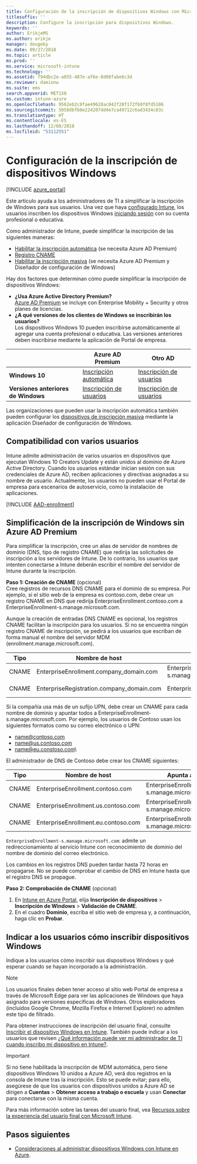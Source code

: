 ```yaml
---
title: Configuración de la inscripción de dispositivos Windows con Microsoft Intune
titlesuffix: ''
description: Configure la inscripción para dispositivos Windows.
keywords: ''
author: ErikjeMS
ms.author: erikje
manager: dougeby
ms.date: 09/27/2018
ms.topic: article
ms.prod: ''
ms.service: microsoft-intune
ms.technology: ''
ms.assetid: f94dbc2e-a855-487e-af6e-8d08fabe6c3d
ms.reviewer: damionw
ms.suite: ems
search.appverid: MET150
ms.custom: intune-azure
ms.openlocfilehash: 9562eb2c8fae49628ac042f28f172fb9f8fd5106
ms.sourcegitcommit: 5058dbfb0e224207dd4e7ca49712c6ad3434c83c
ms.translationtype: HT
ms.contentlocale: es-ES
ms.lasthandoff: 12/08/2018
ms.locfileid: "53112551"
---
```

# <a name="set-up-enrollment-for-windows-devices"></a>Configuración de la inscripción de dispositivos Windows

[!INCLUDE [azure_portal](./includes/azure_portal.md)]

Este artículo ayuda a los administradores de TI a simplificar la inscripción de Windows para sus usuarios. Una vez que haya [configurado Intune](setup-steps.md), los usuarios inscriben los dispositivos Windows [iniciando sesión](https://docs.microsoft.com/intune-user-help/enroll-your-device-in-intune-windows) con su cuenta profesional o educativa.  

Como administrador de Intune, puede simplificar la inscripción de las siguientes maneras:
- [Habilitar la inscripción automática](#enable-windows-10-automatic-enrollment) (se necesita Azure AD Premium)
- [Registro CNAME](#simplify-windows-enrollment-without-azure-ad-premium)
- [Habilitar la inscripción masiva](windows-bulk-enroll.md) (se necesita Azure AD Premium y Diseñador de configuración de Windows)

Hay dos factores que determinan cómo puede simplificar la inscripción de dispositivos Windows:

- **¿Usa Azure Active Directory Premium?** <br>[Azure AD Premium](https://docs.microsoft.com/azure/active-directory/active-directory-get-started-premium) se incluye con Enterprise Mobility + Security y otros planes de licencias.
- **¿A qué versiones de los clientes de Windows se inscribirán los usuarios?** <br>Los dispositivos Windows 10 pueden inscribirse automáticamente al agregar una cuenta profesional o educativa. Las versiones anteriores deben inscribirse mediante la aplicación de Portal de empresa.

||**Azure AD Premium**|**Otro AD**|
|----------|---------------|---------------|  
|**Windows 10**|[Inscripción automática](#enable-windows-10-automatic-enrollment) |[Inscripción de usuarios](#enable-windows-enrollment-without-azure-ad-premium)|
|**Versiones anteriores de Windows**|[Inscripción de usuarios](#enable-windows-enrollment-without-azure-ad-premium)|[Inscripción de usuarios](#enable-windows-enrollment-without-azure-ad-premium)|

Las organizaciones que pueden usar la inscripción automática también pueden configurar los [dispositivos de inscripción masiva](windows-bulk-enroll.md) mediante la aplicación Diseñador de configuración de Windows.

## <a name="multi-user-support"></a>Compatibilidad con varios usuarios

Intune admite administración de varios usuarios en dispositivos que ejecutan Windows 10 Creators Update y están unidos al dominio de Azure Active Directory. Cuando los usuarios estándar inician sesión con sus credenciales de Azure AD, reciben aplicaciones y directivas asignadas a su nombre de usuario. Actualmente, los usuarios no pueden usar el Portal de empresa para escenarios de autoservicio, como la instalación de aplicaciones.

[!INCLUDE [AAD-enrollment](./includes/win10-automatic-enrollment-aad.md)]

## <a name="simplify-windows-enrollment-without-azure-ad-premium"></a>Simplificación de la inscripción de Windows sin Azure AD Premium
Para simplificar la inscripción, cree un alias de servidor de nombres de dominio (DNS, tipo de registro CNAME) que redirija las solicitudes de inscripción a los servidores de Intune. De lo contrario, los usuarios que intenten conectarse a Intune deberán escribir el nombre del servidor de Intune durante la inscripción.

**Paso 1: Creación de CNAME** (opcional)<br>
Cree registros de recursos DNS CNAME para el dominio de su empresa. Por ejemplo, si el sitio web de la empresa es contoso.com, debe crear un registro CNAME en DNS que redirija EnterpriseEnrollment.contoso.com a EnterpriseEnrollment-s.manage.microsoft.com.

Aunque la creación de entradas DNS CNAME es opcional, los registros CNAME facilitan la inscripción para los usuarios. Si no se encuentra ningún registro CNAME de inscripción, se pedirá a los usuarios que escriban de forma manual el nombre del servidor MDM (enrollment.manage.microsoft.com).

|Tipo|Nombre de host|Apunta a|TTL|
|----------|---------------|---------------|---|
|CNAME|EnterpriseEnrollment.company_domain.com|EnterpriseEnrollment-s.manage.microsoft.com| 1 hora|
|CNAME|EnterpriseRegistration.company_domain.com|EnterpriseRegistration.windows.net|1 hora|

Si la compañía usa más de un sufijo UPN, debe crear un CNAME para cada nombre de dominio y apuntar todos a EnterpriseEnrollment-s.manage.microsoft.com. Por ejemplo, los usuarios de Contoso usan los siguientes formatos como su correo electrónico o UPN:

- name@contoso.com
- name@us.contoso.com
- name@eu.constoso.com\

El administrador de DNS de Contoso debe crear los CNAME siguientes:

|Tipo|Nombre de host|Apunta a|TTL|  
|----------|---------------|---------------|---|
|CNAME|EnterpriseEnrollment.contoso.com|EnterpriseEnrollment-s.manage.microsoft.com|1 hora|
|CNAME|EnterpriseEnrollment.us.contoso.com|EnterpriseEnrollment-s.manage.microsoft.com|1 hora|
|CNAME|EnterpriseEnrollment.eu.contoso.com|EnterpriseEnrollment-s.manage.microsoft.com| 1 hora|

`EnterpriseEnrollment-s.manage.microsoft.com`: admite un redireccionamiento al servicio Intune con reconocimiento de dominio del nombre de dominio del correo electrónico.

Los cambios en los registros DNS pueden tardar hasta 72 horas en propagarse. No se puede comprobar el cambio de DNS en Intune hasta que el registro DNS se propague.

**Paso 2: Comprobación de CNAME** (opcional)<br>
1. En [Intune en Azure Portal](https://aka.ms/intuneportal), elija **Inscripción de dispositivos** > **Inscripción de Windows** > **Validación de CNAME**.
2. En el cuadro **Dominio**, escriba el sitio web de empresa y, a continuación, haga clic en **Probar**.

## <a name="tell-users-how-to-enroll-windows-devices"></a>Indicar a los usuarios cómo inscribir dispositivos Windows
Indique a los usuarios cómo inscribir sus dispositivos Windows y qué esperar cuando se hayan incorporado a la administración.

> [!NOTE]
> Los usuarios finales deben tener acceso al sitio web Portal de empresa a través de Microsoft Edge para ver las aplicaciones de Windows que haya asignado para versiones específicas de Windows. Otros exploradores (incluidos Google Chrome, Mozilla Firefox e Internet Explorer) no admiten este tipo de filtrado.

Para obtener instrucciones de inscripción del usuario final, consulte [Inscribir el dispositivo Windows en Intune](https://docs.microsoft.com/intune-user-help/enroll-your-device-in-intune-windows). También puede indicar a los usuarios que revisen [¿Qué información puede ver mi administrador de TI cuando inscribo mi dispositivo en Intune?](https://docs.microsoft.com/intune-user-help/what-can-your-it-administrator-see-when-you-enroll-your-device-in-intune-windows).

>[!IMPORTANT]
> Si no tiene habilitada la inscripción de MDM automática, pero tiene dispositivos Windows 10 unidos a Azure AD, verá dos registros en la consola de Intune tras la inscripción. Esto se puede evitar; para ello, asegúrese de que los usuarios con dispositivos unidos a Azure AD se dirigen a **Cuentas** > **Obtener acceso a trabajo o escuela** y usan **Conectar** para conectarse con la misma cuenta. 

Para más información sobre las tareas del usuario final, vea [Recursos sobre la experiencia del usuario final con Microsoft Intune](end-user-educate.md).

## <a name="next-steps"></a>Pasos siguientes

- [Consideraciones al administrar dispositivos Windows con Intune en Azure](intune-legacy-pc-client.md).
